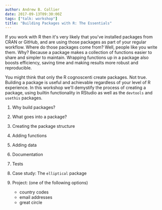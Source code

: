 ```yaml
---
author: Andrew B. Collier
date: 2017-09-13T09:30:00Z
tags: ["talk: workshop"]
title: "Building Packages with R: The Essentials"
---
```


If you work with R then it's very likely that you've installed packages from CRAN or GitHub, and are using those packages as part of your regular workflow. Where do those packages come from? Well, people like you write them. Why? Because a package makes a collection of functions easier to share and simpler to maintain. Wrapping functions up in a package also boosts efficiency, saving time and making results more robust and reproducible.

You might think that only the R cognoscenti create packages. Not true. Building a package is useful and achievable regardless of your level of R experience. In this workshop we'll demystify the process of creating a package, using builtin functionality in RStudio as well as the `devtools` and `usethis` packages.

1. Why build packages?
2. What goes into a package?
3. Creating the package structure
4. Adding functions
5. Adding data
6. Documentation
7. Tests
8. Case study: The `elliptical` package
9. Project: (one of the following options)

    - country codes
    - email addresses
    - great circle
